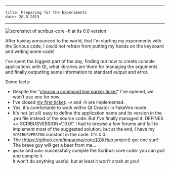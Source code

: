 ----
    title: Preparing for the Experiments
    date: 28.8.2013
----

![screnshot of scribus-core -h at its 0.0 version](https://raw.github.com/aoloe/htdocs-blog-impagina/master/image/2013-08-28-scribus-core-0-0.png)


After having announced to the world, that I'm starting my experiments with the Scribus code, I could not refrain from putting my hands on the keyboard and writing some code!

I've spent the biggest part of the day, finding out how to create console applications with Qt, what libraries are there for managing the arguments and finally outputting some information to standard output and error.

Some facts:

- Despite the "[choose a command line parser ticket](https://github.com/impagina/core/issues/5)" I've opened, we won't use one for now.
- I've closed [my first ticket](https://github.com/impagina/core/issues/1): -v and -h are implemented.
- Yes, it's comfortable to work within Qt Creator in FakeVim mode.
- It's not (at all) easy to define the application name and its version in the .pro file instead of the source code. But I've finally managed it:
      DEFINES += SCRIBUSVERSION=\\\"0.0\\\"
  I had to browse a few forums and fail to implement most of the suggested solution, but at the end, I have my `SCRIBUSVERSION` constant in the code. It's 0.0.
- The [https://github.com/impagina/core/](GitHub project) got one star! The brave guy will get a beer from me...
- `qmake` and `make` successfully compile the Scribus-core code: you can pull and compile it.  
   It won't do anything useful, but at least it won't crash at you!
